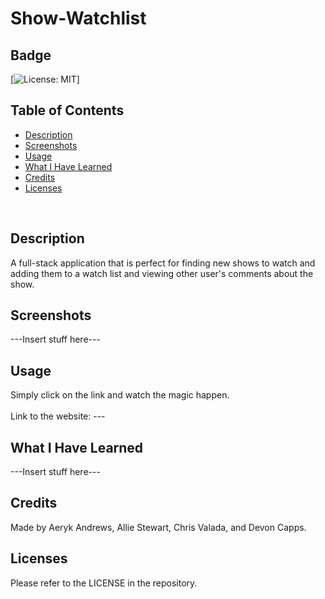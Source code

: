 # Show-Watchlist

## Badge
[![License: MIT](https://img.shields.io/badge/License-MIT-yellow.svg)]
</br>

## Table of Contents
- [Description](#description)
- [Screenshots](#screenshots)
- [Usage](#usage)
- [What I Have Learned](#what-i-have-learned)
- [Credits](#credits)
- [Licenses](#licenses)
</br>

## Description
A full-stack application that is perfect for finding new shows to watch and adding them to a watch list and viewing other user's comments about the show.

## Screenshots
---Insert stuff here---

## Usage
Simply click on the link and watch the magic happen. </br>  
Link to the website: --- </br>

## What I Have Learned
---Insert stuff here---

## Credits
Made by Aeryk Andrews, Allie Stewart, Chris Valada, and Devon Capps. </br>

## Licenses
Please refer to the LICENSE in the repository. </br>
